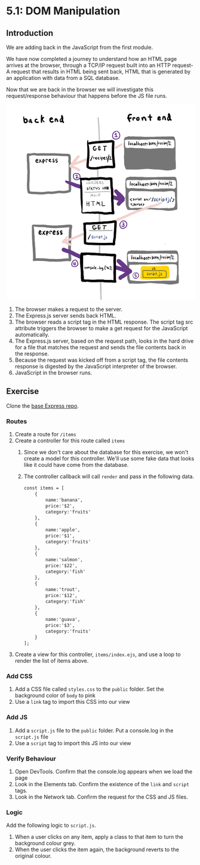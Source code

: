 # 5.1: DOM Manipulation

## Introduction

We are adding back in the JavaScript from the first module.

We have now completed a journey to understand how an HTML page arrives at the browser, through a TCP/IP request built into an HTTP request- A request that results in HTML being sent back, HTML that is generated by an application with data from a SQL database.

Now that we are back in the browser we will investigate this request/response behaviour that happens before the JS file runs.

![](../.gitbook/assets/full-stack.jpg)

1. The browser makes a request to the server.
2. The Express.js server sends back HTML.
3. The browser reads a script tag in the HTML response. The script tag src attribute triggers the browser to make a get request for the JavaScript automatically.
4. The Express.js server, based on the request path, looks in the hard drive for a file that matches the request and sends the file contents back in the response.
5. Because the request was kicked off from a script tag, the file contents response is digested by the JavaScript interpreter of the browser.
6. JavaScript in the browser runs.

## Exercise

Clone the [base Express repo](https://github.com/rocketacademy/base-mvc-bootcamp).

### Routes

1. Create a route for `/items`
2. Create a controller for this route called `items`
   1. Since we don't care about the database for this exercise, we won't create a model for this controller. We'll use some fake data that looks like it could have come from the database.
   2. The controller callback will call `render` and pass in the following data.

      ```text
      const items = [
          {
              name:'banana',
              price:'$2',
              category:'fruits'
          },
          {
              name:'apple',
              price:'$1',
              category:'fruits'
          },
          {
              name:'salmon',
              price:'$22',
              category:'fish'
          },
          {
              name:'trout',
              price:'$12',
              category:'fish'
          },
          {
              name:'guava',
              price:'$3',
              category:'fruits'
          }
      ];
      ```
3. Create a view for this controller, `items/index.ejs`, and use a loop to render the list of items above.

### Add CSS

1. Add a CSS file called `styles.css` to the `public` folder. Set the background color of `body` to pink
2. Use a `link` tag to import this CSS into our view

### Add JS

1. Add a `script.js` file to the `public` folder. Put a console.log in the `script.js` file
2. Use a `script` tag to import this JS into our view

### Verify Behaviour

1. Open DevTools. Confirm that the console.log appears when we load the page
2. Look in the Elements tab. Confirm the existence of the `link` and `script` tags.
3. Look in the Network tab. Confirm the request for the CSS and JS files.

### Logic

Add the following logic to `script.js`.

1. When a user clicks on any item, apply a class to that item to turn the background colour grey.
2. When the user clicks the item again, the background reverts to the original colour.

